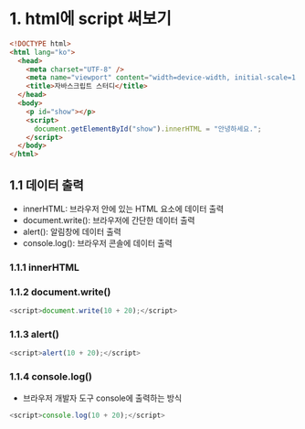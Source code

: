 # 1. html에 script 써보기

```html
<!DOCTYPE html>
<html lang="ko">
  <head>
    <meta charset="UTF-8" />
    <meta name="viewport" content="width=device-width, initial-scale=1.0" />
    <title>자바스크립트 스터디</title>
  </head>
  <body>
    <p id="show"></p>
    <script>
      document.getElementById("show").innerHTML = "안녕하세요.";
    </script>
  </body>
</html>
```

## 1.1 데이터 출력

- innerHTML: 브라우저 안에 있는 HTML 요소에 데이터 출력
- document.write(): 브라우저에 간단한 데이터 출력
- alert(): 알림창에 데이터 출력
- console.log(): 브라우저 콘솔에 데이터 출력

### 1.1.1 innerHTML

### 1.1.2 document.write()

```js
<script>document.write(10 + 20);</script>
```

### 1.1.3 alert()

```js
<script>alert(10 + 20);</script>
```

### 1.1.4 console.log()

- 브라우저 개발자 도구 console에 출력하는 방식

```js
<script>console.log(10 + 20);</script>
```
